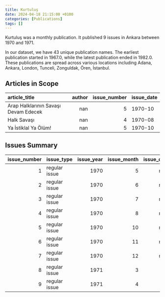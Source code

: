 ```yaml
---
title: Kurtuluş
date: 2024-04-18 21:15:00 +0100
categories: [Publications]
tags: []
---
```


Kurtuluş was a monthly publication. It published 9 issues in Ankara between 1970 and 1971.

In our dataset, we have 43 unique publication names. The earliest publication started in 1967.0, while the latest publication ended in 1982.0. These publications are spread across various locations including Adana, Ankara, London, Tunceli, Zonguldak, Ören, İstanbul.

## Articles in Scope

| article_title                        |   author |   issue_number | issue_date   |
|:-------------------------------------|---------:|---------------:|:-------------|
| Arap Halklarının Savaşı Devam Edecek |      nan |              5 | 1970-10      |
| Halk Savaşı                          |      nan |              4 | 1970-08      |
| Ya İstiklal Ya Ölüm!                 |      nan |              5 | 1970-10      |

## Issues Summary

|   issue_number | issue_type    |   issue_year |   issue_month |   issue_day |
|---------------:|:--------------|-------------:|--------------:|------------:|
|              1 | regular issue |         1970 |             5 |         nan |
|              2 | regular issue |         1970 |             6 |         nan |
|              3 | regular issue |         1970 |             7 |         nan |
|              4 | regular issue |         1970 |             8 |         nan |
|              5 | regular issue |         1970 |            10 |         nan |
|              6 | regular issue |         1970 |            11 |         nan |
|              7 | regular issue |         1970 |            12 |         nan |
|              8 | regular issue |         1971 |             3 |          15 |
|              9 | regular issue |         1971 |             4 |           1 |